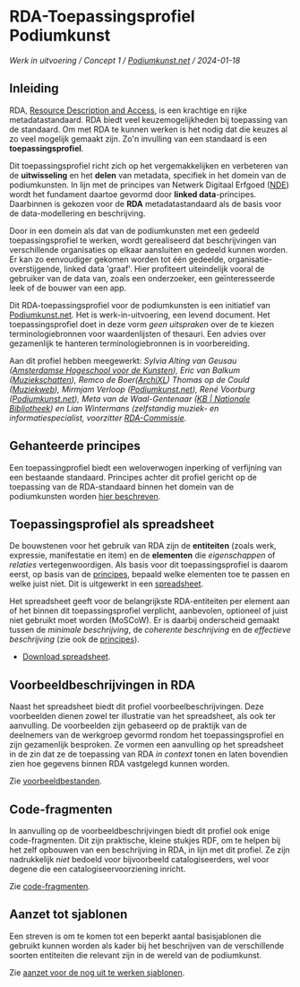 # RDA-Toepassingsprofiel Podiumkunst

*Werk in uitvoering / Concept 1 / [Podiumkunst.net](https://podiumkunst.net/) / 2024-01-18* 

## Inleiding
RDA, [Resource Description and Access](http://www.rdaregistry.info), is een krachtige en rijke metadatastandaard. RDA biedt veel keuzemogelijkheden bij toepassing van de standaard. Om met RDA te kunnen werken is het nodig dat die keuzes al zo veel mogelijk gemaakt zijn. Zo'n invulling van een standaard is een **toepassingsprofiel**. 

Dit toepassingsprofiel richt zich op het vergemakkelijken en verbeteren van de **uitwisseling** en het **delen** van metadata, specifiek in het domein van de podiumkunsten. In lijn met de principes van Netwerk Digitaal Erfgoed ([NDE](https://netwerkdigitaalerfgoed.nl)) wordt het fundament daartoe gevormd door **linked data**-principes. Daarbinnen is gekozen voor de **RDA** metadatastandaard als de basis voor de data-modellering en beschrijving.

Door in een domein als dat van de podiumkunsten met een gedeeld toepassingsprofiel te werken, wordt gerealiseerd dat beschrijvingen van verschillende organisaties op elkaar aansluiten en gedeeld kunnen worden. Er kan zo eenvoudiger gekomen worden tot één gedeelde, organisatie-overstijgende, linked data 'graaf'. Hier profiteert uiteindelijk vooral de gebruiker van de data van, zoals een onderzoeker, een geïnteresseerde leek of de bouwer van een app. 

Dit RDA-toepassingsprofiel voor de podiumkunsten is een initiatief van [Podiumkunst.net](https://podiumkunst.net/). Het is werk-in-uitvoering, een levend document. Het toepassingsprofiel doet in deze vorm *geen uitspraken* over de te kiezen terminologiebronnen voor waardenlijsten of thesauri. Een advies over gezamenlijk te hanteren terminologiebronnen is in voorbereiding.

Aan dit profiel hebben meegewerkt: *Sylvia Alting van Geusau ([Amsterdamse Hogeschool voor de Kunsten](https://ahk.nl/)), Eric van Balkum ([Muziekschatten](https://www.muziekschatten.nl/)), Remco de Boer([ArchiXL](https://archixl.nl))
Thomas op de Could ([Muziekweb](https://muziekweb.nl/)), Mirmjam Verloop ([Podiumkunst.net](https://podiumkunst.net/)), René Voorburg ([Podiumkunst.net](https://podiumkunst.net/)), Meta van de Waal-Gentenaar ([KB | Nationale Bibliotheek](https://kb.nl/)) en Lian Wintermans (zelfstandig muziek- en informatiespecialist, voorzitter [RDA-Commissie]([url](https://rdacommissie.home.blog/)).*


## Gehanteerde principes
Een toepassingprofiel biedt een weloverwogen inperking of verfijning van een bestaande standaard. Principes achter dit profiel gericht op de toepassing van de RDA-standaard binnen het domein van de podiumkunsten worden [hier beschreven](Principles.md).

## Toepassingsprofiel als spreadsheet
De bouwstenen voor het gebruik van RDA zijn de **entiteiten** (zoals werk, expressie, manifestatie en item) en de **elementen** die *eigenschappen* of *relaties* vertegenwoordigen. Als basis voor dit toepassingsprofiel is daarom eerst, op basis van de [principes](Principles.md), bepaald welke elementen toe te passen en welke juist niet. Dit is uitgewerkt in een [spreadsheet](RDA-AP_Podiumkunst-net.xlsx).

Het spreadsheet geeft voor de belangrijkste RDA-entiteiten per element aan of het binnen dit toepassingsprofiel verplicht, aanbevolen, optioneel of juist niet gebruikt moet worden (MoSCoW). Er is daarbij onderscheid gemaakt tussen de *minimale beschrijving*, de *coherente beschrijving* en de *effectieve beschrijving* (zie ook de [principes](Principles.md)).

* [Download spreadsheet](RDA-AP_Podiumkunst-net.xlsx).

## Voorbeeldbeschrijvingen in RDA
Naast het spreadsheet biedt dit profiel voorbeelbeschrijvingen. Deze voorbeelden dienen zowel ter illustratie van het spreadsheet, als ook ter  aanvulling. De voorbeelden zijn gebaseerd op de praktijk van de deelnemers van de werkgroep gevormd rondom het toepassingsprofiel en zijn gezamenlijk besproken. Ze vormen een aanvulling op het spreadsheet in de zin dat ze de toepassing van RDA *in context* tonen en laten bovendien zien hoe gegevens binnen RDA vastgelegd kunnen worden. 

Zie [voorbeeldbestanden](rdf/examples).

## Code-fragmenten
In aanvulling op de voorbeeldbeschrijvingen biedt dit profiel ook enige code-fragmenten. Dit zijn praktische, kleine stukjes RDF, om te helpen bij het zelf opbouwen van een beschrijving in RDA, in lijn met dit profiel. Ze zijn nadrukkelijk *niet* bedoeld voor bijvoorbeeld catalogiseerders, wel voor degene die een catalogiseervoorziening inricht.

Zie [code-fragmenten](rdf/snippets).

## Aanzet tot sjablonen
Een streven is om te komen tot een beperkt aantal basisjablonen die gebruikt kunnen worden als kader bij het beschrijven van de verschillende soorten entiteiten die relevant zijn in de wereld van de podiumkunst.

Zie [aanzet voor de nog uit te werken sjablonen](rdf/templates).

